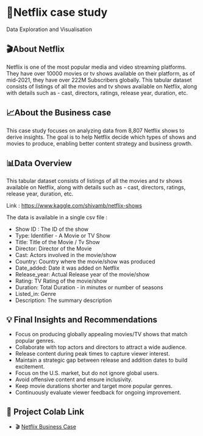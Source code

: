# 🎥Netflix case study
Data Exploration and Visualisation

## 🎬About Netflix
Netflix is one of the most popular media and video streaming platforms. They have over 10000 movies or tv shows available on their platform, as of mid-2021, they have over 222M Subscribers globally. This tabular dataset consists of listings of all the movies and tv shows available on Netflix, along with details such as - cast, directors, ratings, release year, duration, etc.

## 📈About the Business case
This case study focuses on analyzing data from 8,807 Netflix shows to derive insights. The goal is to help Netflix decide which types of shows and movies to produce, enabling better content strategy and business growth.

## 📊Data Overview
This tabular dataset consists of listings of all the movies and tv shows available on
Netflix, along with details such as - cast, directors, ratings, release year, duration, etc.

Link : https://www.kaggle.com/shivamb/netflix-shows

The data is available in a single csv file :
- Show ID : The ID of the show 
- Type: Identifier - A Movie or TV Show
- Title: Title of the Movie / Tv Show
- Director: Director of the Movie
- Cast: Actors involved in the movie/show
- Country: Country where the movie/show was produced
- Date_added: Date it was added on Netflix
- Release_year: Actual Release year of the movie/show
- Rating: TV Rating of the movie/show
- Duration: Total Duration - in minutes or number of seasons
- Listed_in: Genre
- Description: The summary description

## 💡 Final Insights and Recommendations

- Focus on producing globally appealing movies/TV shows that match popular genres.
- Collaborate with top actors and directors to attract a wide audience.
- Release content during peak times to capture viewer interest.
- Maintain a strategic gap between release and addition dates to build excitement.
- Focus on the U.S. market, but do not ignore global users.
- Avoid offensive content and ensure inclusivity.
- Keep movie durations shorter and target more popular genres.
- Continuously evaluate viewer feedback for ongoing improvement.


## 📝 Project Colab Link

- 🎬 [Netflix Business Case](https://colab.research.google.com/drive/1CcOt3jswLyaHCE7lUOIrCY5vwQ742zXL?usp=sharing)
